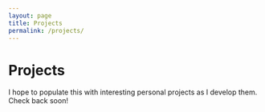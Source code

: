 ```yaml
---
layout: page
title: Projects	
permalink: /projects/
---
```


# Projects

I hope to populate this with interesting personal projects as I develop them. Check back soon!
  
  
